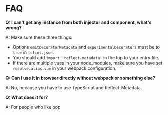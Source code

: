 # FAQ

**Q: I can't get any instance from both injector and component, what's wrong?**

A: Make sure these three things:
 - Options `emitDecoratorMetadata` and `experimentalDecorators` must be to `true` in `tslint.json`.
 - You should add `import 'reflect-metadata'` in the top to your entry file.
 - If there are multiple vues in your node_modules, make sure you have set `resolve.alias.vue` in your webpack configuration.

**Q: Can I use it in browser directly without webpack or something else?**

A: No, because you have to use TypeScript and Reflect-Metadata.

**Q: What does it for?**

A: For people who like oop 
